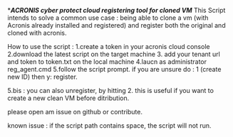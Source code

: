 ******ACRONIS cyber protect cloud  registering tool for cloned VM*****
This Script intends to solve a common use case : being able to clone a vm (with Acronis already installed and registered) and register both the original and cloned with acronis.


How to use the script : 
1.create a token in your acronis cloud console
2.download the latest script on the target machine
3. add your tenant url and token to token.txt on the local machine
4.laucn as administrator reg_agent.cmd
5.follow the script prompt. if you are unsure do : 1 (create new ID) then y: register.


5.bis : you can also unregister, by hitting 2. this is useful if you want to create a new clean VM before ditribution. 

please open am issue on github or contribute.

known issue : if the script path contains space, the script will not run.